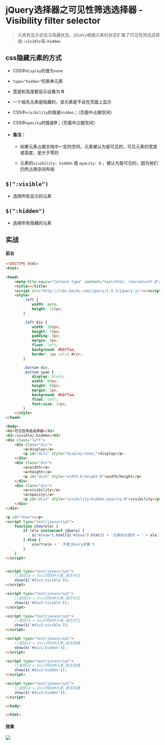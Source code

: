 # jQuery选择器之可见性筛选选择器 - Visibility filter selector

> 元素有显示状态与隐藏状态，jQuery根据元素的状态扩展了可见性筛选选择器:**`:visible`**与**`:hidden`**

## css隐藏元素的方式

* CSS中`display`的值为`none`

* `type="hidden"`的表单元素

* 宽度和高度都显示设置为 **0**

* 一个祖先元素是隐藏的，该元素是不会在页面上显示

* CSS中`visibility`的值是`hidden`；（页面中占据空间）

* CSS中`opacity`的值是**0**；（页面中占据空间）

* #### 备注：

	* 如果元素占据文档中一定的空间，元素被认为是可见的，可见元素的宽度或高度，是大于零的

	* 元素的`visibility: hidden` 或 `opacity: 0` ，被认为是可见的，因为他们仍然占用空间布局

## `$(":visible")`

* 选择所有显示的元素

## `$(":hidden")`

* 选择所有隐藏的元素

## 实战

#### 前台

```html
<!DOCTYPE html>
<html>

<head>
    <meta http-equiv="Content-type" content="text/html; charset=utf-8"/>
    <title></title>
    <script src="http://libs.baidu.com/jquery/1.9.1/jquery.js"></script>
    <style>
        .left {
            width: auto;
            height: 120px;
        }

        .left div {
            width: 100px;
            height: 70px;
            padding: 5px;
            margin: 5px;
            float: left;
            background: #bbffaa;
            border: 1px solid #ccc;
        }

        .bottom div,
        .bottom span {
            display: block;
            width: 80px;
            height: 80px;
            margin: 5px;
            background: #bbffaa;
            float: left;
            font-size: 14px;
        }
    </style>
</head>

<body>
<h2>可见性筛选选择器</h2>
<h3>:visible/:hidden</h3>
<div class="left">
    <div class="div">
        <a>display</a>
        <p id="div1" style="display:none;">display</p>
    </div>
    <div class="div">
        <a>width</a>
        <a>height</a>
        <p id="div2" style="width:0;height:0">width/height</p>
    </div>
    <div class="div">
        <a>visibility</a>
        <a>opacity</a>
        <p id="div3" style="visibility:hidden;opacity:0">visibility</p>
    </div>
</div>

<p id="show"></p>
<script type="text/javascript">
    function show(ele) {
        if (ele instanceof jQuery) {
            $("#show").html($("#show").html() + '元素的长度的 = ' + ele.length + " <br>");
        } else {
            alert(ele + ' 不是jQuery对象')
        }
    }
</script>


<script type="text/javascript">
    //查找id = div1的DOM元素,是否可见
    show($('#div1:visible'));
</script>

<script type="text/javascript">
    //查找id = div2的DOM元素,是否可见
    show($('#div2:visible'));
</script>

<script type="text/javascript">
    //查找id = div3的DOM元素,是否可见
    show($('#div3:visible'));
</script>

<script type="text/javascript">
    //查找id = div1的DOM元素,是否隐藏
    show($('#div1:hidden'));
</script>

<script type="text/javascript">
    //查找id = div2的DOM元素,是否隐藏
    show($('#div2:hidden'));
</script>

<script type="text/javascript">
    //查找id = div3的DOM元素,是否隐藏
    show($('#div3:hidden'));
</script>

</body>

</html>
```

#### 效果

![](https://i.imgur.com/Cyww7aK.png)